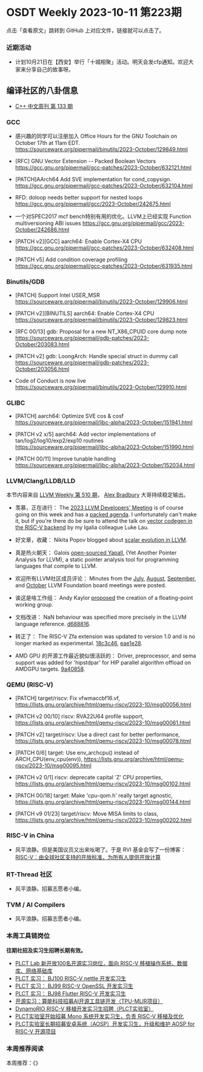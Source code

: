 # OSDT Weekly 2023-10-11 第223期

点击「查看原文」跳转到 GitHub 上对应文件，链接就可以点击了。

### 近期活动

- 计划10月21日在【西安】举行「十城相聚」活动。明天会发cfp通知。欢迎大家来分享自己的故事呀。

## 编译社区的八卦信息

- [C++ 中文周刊 第 133 期](https://mp.weixin.qq.com/s/lTNX1s2L5SVhJdICGfq04g)

### GCC

- 感兴趣的同学可以注册加入
  Office Hours for the GNU Toolchain on October 17th at 11am EDT.
  https://sourceware.org/pipermail/binutils/2023-October/129849.html

- [RFC] GNU Vector Extension -- Packed Boolean Vectors
  https://gcc.gnu.org/pipermail/gcc-patches/2023-October/632121.html

- [PATCH]AArch64 Add SVE implementation for cond_copysign.
  https://gcc.gnu.org/pipermail/gcc-patches/2023-October/632104.html

- RFD: doloop needs better support for nested loops
  https://gcc.gnu.org/pipermail/gcc/2023-October/242675.html

- 一个对SPEC2017 mcf bench特别有用的优化。LLVM上已经实现
  Function multiversioning ABI issues
  https://gcc.gnu.org/pipermail/gcc/2023-October/242686.html

- [PATCH v2][GCC] aarch64: Enable Cortex-X4 CPU
  https://gcc.gnu.org/pipermail/gcc-patches/2023-October/632408.html

- [PATCH v5] Add condition coverage profiling
  https://gcc.gnu.org/pipermail/gcc-patches/2023-October/631935.html


### Binutils/GDB

- [PATCH] Support Intel USER_MSR
  https://sourceware.org/pipermail/binutils/2023-October/129906.html

- [PATCH v2][BINUTILS] aarch64: Enable Cortex-X4 CPU
  https://sourceware.org/pipermail/binutils/2023-October/129823.html

- [RFC 00/13] gdb: Proposal for a new NT_X86_CPUID core dump note
  https://sourceware.org/pipermail/gdb-patches/2023-October/203083.html

- [PATCH v2] gdb: LoongArch: Handle special struct in dummy call
  https://sourceware.org/pipermail/gdb-patches/2023-October/203056.html
- Code of Conduct is now live
  https://sourceware.org/pipermail/binutils/2023-October/129910.html

### GLIBC

- [PATCH] aarch64: Optimize SVE cos & cosf
  https://sourceware.org/pipermail/libc-alpha/2023-October/151941.html

- [PATCH v2 x/5] aarch64: Add vector implementations of tan/log2/log10/exp2/exp10 routines
  https://sourceware.org/pipermail/libc-alpha/2023-October/151990.html

- [PATCH 00/11] Improve tunable handling
  https://sourceware.org/pipermail/libc-alpha/2023-October/152034.html

### LLVM/Clang/LLDB/LLD

本节内容来自 [LLVM Weekly 第 510 期](http://llvmweekly.org/issue/510)，
[Alex Bradbury](https://www.linkedin.com/in/alex-bradbury/) 大哥持续稳定输出。

* 羡慕，正在进行： The [2023 LLVM Developers' Meeting](https://llvm.swoogo.com/2023devmtg) is of course going on this week and has a [packed agenda](https://llvm.swoogo.com/2023devmtg/agenda). I unfortunately can't make it, but if you're there do be sure to attend the talk on [vector codegen in the RISC-V backend](https://llvm.swoogo.com/2023devmtg/session/1767411/vector-codegen-in-the-risc-v-backend) by my Igalia colleague Luke Lau.

* 好文章，收藏： Nikita Popov blogged about [scalar evolution in LLVM](https://www.npopov.com/2023/10/03/LLVM-Scalar-evolution.html).

* 真是热火朝天： Galois [open-sourced Yapall](https://galois.com/news/yet-another-pointer-analysis-for-llvm/), (Yet Another Pointer Analysis for LLVM), a static pointer analysis tool for programming languages that compile to LLVM.

* 欢迎所有LLVM社区成员评论： Minutes from the [July](https://discourse.llvm.org/t/board-meeting-minutes-july-2023/73922), [August](https://discourse.llvm.org/t/board-meeting-minutes-august-2023/73923), [September](https://discourse.llvm.org/t/board-meeting-minutes-september-2023/73924), and [October](https://discourse.llvm.org/t/board-meeting-minutes-october-2023/73926) LLVM Foundation board meetings were posted.

* 诶这是啥工作组： Andy Kaylor [proposed](https://discourse.llvm.org/t/rfc-floating-point-working-group/73830) the creation of a floating-point working group.

* 文档改进： NaN behaviour was specified more precisely in the LLVM language reference.
  [d688816](https://github.com/llvm/llvm-project/commit/d68881662776).

* 转正了： The RISC-V Zfa extension was updated to version 1.0 and is no longer marked as experimental.
  [18c3c46](https://github.com/llvm/llvm-project/commit/18c3c46858c3),
  [eae1e28](https://github.com/llvm/llvm-project/commit/eae1e28cc267).

* AMD GPU 的开源工作最近貌似很活跃的： Driver, preprocessor, and sema support was added for 'hipstdpar' for HIP parallel algorithm offload on AMDGPU targets.
  [9a40858](https://github.com/llvm/llvm-project/commit/9a408588d1b8).


### QEMU (RISC-V)


- [PATCH] target/riscv: Fix vfwmaccbf16.vf,
  https://lists.gnu.org/archive/html/qemu-riscv/2023-10/msg00056.html

- [PATCH v2 00/10] riscv: RVA22U64 profile support,
  https://lists.gnu.org/archive/html/qemu-riscv/2023-10/msg00061.html

- [PATCH v2] target/riscv: Use a direct cast for better performance,
  https://lists.gnu.org/archive/html/qemu-riscv/2023-10/msg00078.html

- [PATCH 0/6] target: Use env_archcpu() instead of ARCH_CPU(env_cpu(env)),
  https://lists.gnu.org/archive/html/qemu-riscv/2023-10/msg00095.html

- [PATCH v2 0/1] riscv: deprecate capital 'Z' CPU properties,
  https://lists.gnu.org/archive/html/qemu-riscv/2023-10/msg00102.html

- [PATCH 00/18] target: Make 'cpu-qom.h' really target agnostic,
  https://lists.gnu.org/archive/html/qemu-riscv/2023-10/msg00144.html

- [PATCH v9 01/23] target/riscv: Move MISA limits to class,
  https://lists.gnu.org/archive/html/qemu-riscv/2023-10/msg00202.html

### RISC-V in China

- 风平浪静。但是美国议员又出来吆喝了。于是 RVI 基金会写了一份博客： [RISC-V：由全球社区支持的开放标准，为所有人提供开放计算](https://mp.weixin.qq.com/s/xiIvlJEngh9CIsLcYiD3LA)

### RT-Thread 社区

- 风平浪静。招募志愿者小编。

### TVM / AI Compilers

- 风平浪静。招募志愿者小编。

### 本周工具链岗位

**往期社招及实习生招聘长期有效。**

- [PLCT Lab 新开放100名开源实习岗位，面向 RISC-V 移植操作系统、数据库、网络基础库](https://mp.weixin.qq.com/s/ebvIxcplB8Jtw18LMoXTTQ)
- [PLCT 实习： BJ100 RISC-V nettle 开发实习生](https://mp.weixin.qq.com/s/GEUKRlxILFpdHQbv-yxWQQ)
- [PLCT 实习： BJ99 RISC-V OpenSSL 开发实习生](https://mp.weixin.qq.com/s/pzy6sbW50r3aLw3Dt36oBQ)
- [PLCT 实习： BJ98 Flutter RISC-V 开发实习生](https://mp.weixin.qq.com/s/gQYT_rhtLE8jGg6WWAztDA)
- [开源实习：算能科技招募AI开源工具链开发（TPU-MLIR项目）](https://mp.weixin.qq.com/s/IBJh0ip4k11PzIMZecsWSw)
- [DynamoRIO RISC-V 移植开发实习生招聘（PLCT实验室）](https://mp.weixin.qq.com/s/J_5TjT6DOqeOXJXQI5VQxw)
- [PLCT实验室开始招募 Mono 系统开发实习生，负责 RISC-V 移植及优化](https://mp.weixin.qq.com/s/whEW7Hay1jIP1tBzIPay1A)
- [PLCT实验室长期招募安卓系统（AOSP）开发实习生，升级和维护 AOSP for RISC-V 开源项目](https://mp.weixin.qq.com/s/dJP2cEB1nex2inR5c-cJog)


### 本周推荐阅读

本周推荐：《》
